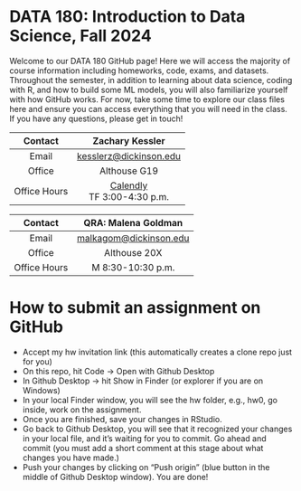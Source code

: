 # DATA 180: Introduction to Data Science, Fall 2024

Welcome to our DATA 180 GitHub page! Here we will access the majority of course information including homeworks, code, exams, and datasets. Throughout the semester, in addition to learning about data science, coding with R, and how to build some ML models, you will also familiarize yourself with how GitHub works. For now, take some time to explore our class files here and ensure you can access everything that you will need in the class. If you have any questions, please get in touch!

| Contact | Zachary Kessler|
|:------:|:----------------:|
|Email | kesslerz@dickinson.edu|
| Office | Althouse G19 |
| Office Hours  |[Calendly](https://calendly.com/kesslerz-dickinson/data-180-oh)<br> TF 3:00-4:30 p.m.|

| Contact | QRA: Malena Goldman|
|:------:|:----------------:|
|Email | malkagom@dickinson.edu|
| Office | Althouse 20X |
| Office Hours  | M 8:30-10:30 p.m.|

# How to submit an assignment on GitHub

- Accept my hw invitation link (this automatically creates a clone repo just for you)
- On this repo, hit Code -> Open with Github Desktop
- In Github Desktop -> hit Show in Finder (or explorer if you are on Windows)
- In your local Finder window, you will see the hw folder, e.g., hw0, go inside, work on the assignment.
- Once you are finished, save your changes in RStudio.
- Go back to Github Desktop, you will see that it recognized your changes in your local file, and it’s waiting for you to commit. Go ahead and commit (you must add a short comment at this stage about what changes you have made.)
- Push your changes by clicking on “Push origin” (blue button in the middle of Github Desktop window). You are done!
